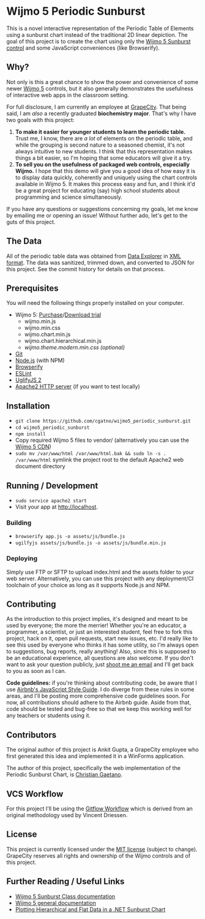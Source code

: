 # Wijmo 5 Periodic Sunburst

This is a novel interactive representation of the Periodic Table of Elements using a sunburst chart instead of the 
traditional 2D linear depiction. The goal of this project is to create the chart using only the [Wijmo 5 Sunburst 
control](http://demos.wijmo.com/5/Angular/SunburstIntro/SunburstIntro/) and some JavaScript conveniences (like Browserify).

## Why?

Not only is this a great chance to show the power and convenience of some newer [Wijmo 5](http://wijmo.com/) controls, but 
it also generally demonstrates the usefulness of interactive web apps in the classroom setting.

For full disclosure, I am currently an employee at [GrapeCity](http://tools.grapecity.com/). That being said, I am 
_also_ a recently graduated **biochemistry major**. That's why I have two goals with this project:

1. **To make it easier for younger students to learn the periodic table.** Trust me, I know, there are _a lot_ of 
elements on the periodic table, and while the grouping is second nature to a seasoned chemist, it's not always 
intuitive to new students. I think that this representation makes things a bit easier, so I'm hoping that 
some educators will give it a try.
2. **To sell you on the usefulness of packaged web controls, especially Wijmo.** I hope that this demo will give you 
a good idea of how easy it is to display data quickly, coherently and uniquely using the chart controls available in 
Wijmo 5. It makes this process easy and fun, and I think it'd be a great project for educating (say) high school students 
about programming and science simultaneously.

If you have any questions or suggestions concerning my goals, let me know by emailing me or opening an issue! Without 
further ado, let's get to the guts of this project.

## The Data

All of the periodic table data was obtained from [Data Explorer](http://www.data-explorer.com/) in 
[XML format](http://www.data-explorer.com/content/data/periodic-table-of-elements-xml.zip). The data was sanitized, 
trimmed down, and converted to JSON for this project. See the commit history for details on that process.

## Prerequisites

You will need the following things properly installed on your computer.

* Wijmo 5: [Purchase](http://wijmo.com/purchase/)/[Download trial](http://wijmo.com/download/)
    * wijmo.min.js
    * wijmo.min.css
    * wijmo.chart.min.js
    * wijmo.chart.hierarchical.min.js
    * _wijmo.theme.modern.min.css (optional)_
* [Git](http://git-scm.com/)
* [Node.js](http://nodejs.org/) (with NPM)
* [Browserify](http://browserify.org/)
* [ESLint](http://eslint.org/)
* [UglifyJS 2](https://github.com/mishoo/UglifyJS2)
* [Apache2 HTTP server](http://httpd.apache.org/) (if you want to test locally)

## Installation

* `git clone https://github.com/cgatno/wijmo5_periodic_sunburst.git`
* `cd wijmo5_periodic_sunburst`
* `npm install`
* Copy required Wijmo 5 files to vendor/ (alternatively you can use the [Wijmo 5 CDN](http://wijmo.com/5/docs/static/references.html))
* `sudo mv /var/www/html /var/www/html.bak && sudo ln -s . /var/www/html` symlink the project root to 
the default Apache2 web document directory

## Running / Development

* `sudo service apache2 start`
* Visit your app at [http://localhost](http://localhost).

### Building

* `browserify app.js -o assets/js/bundle.js`
* `ugilfyjs assets/js/bundle.js -o assets/js/bundle.min.js`

### Deploying

Simply use FTP or SFTP to upload index.html and the assets folder to your web server. Alternatively, you can use this 
project with any deployment/CI toolchain of your choice as long as it supports Node.js and NPM.

## Contributing

As the introduction to this project implies, it's designed and meant to be used by everyone; the more the merrier! Whether 
you're an educator, a programmer, a scientist, or just an interested student, feel free to fork this project, hack on it, 
open pull requests, start new issues, etc. I'd really like to see this used by everyone who thinks it has some utility, 
so I'm always open to suggestions, bug reports, really anything! Also, since this is supposed to be an educational experience, 
all questions are also welcome. If you don't want to ask your question publicly, just [shoot me an email](mailto:christian.gaetano@grapecity.com) 
and I'll get back to you as soon as I can.

**Code guidelines:** if you're thinking about contributing code, be aware that I use [Airbnb's JavaScript Style Guide](https://github.com/airbnb/javascript). 
I do diverge from these rules in some areas, and I'll be posting more comprehensive code guidelines soon. For now, all 
contributions should adhere to the Airbnb guide. Aside from that, code should be tested and bug-free so that we keep 
this working well for any teachers or students using it.

## Contributors

The original author of this project is Ankit Gupta, a GrapeCity employee who first generated this idea and implemented 
it in a WinForms application.

The author of this project, specifically the web implementation of the Periodic Sunburst Chart, is [Christian Gaetano](https://github.com/cgatno).

## VCS Workflow

For this project I'll be using the [Gitflow Workflow](https://www.atlassian.com/git/tutorials/comparing-workflows/gitflow-workflow) 
which is derived from an original methodology used by Vincent Driessen.

## License

This project is currently licensed under the [MIT license](LICENSE) (subject to change). GrapeCity reserves all rights and ownership 
of the Wijmo controls and of this project.

## Further Reading / Useful Links

* [Wijmo 5 Sunburst Class documentation](http://wijmo.com/5/docs/topic/wijmo.chart.hierarchical.Sunburst.Class.html)
* [Wijmo 5 general documentation](http://wijmo.com/5/docs/)
* [Plotting Hierarchical and Flat Data in a .NET Sunburst Chart](http://our.componentone.com/2016/10/27/plotting-hierarchical-and-flat-data-in-a-net-sunburst-chart/)
